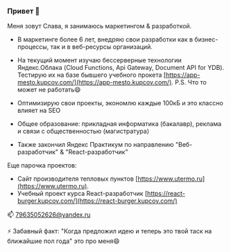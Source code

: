 ### Привет 👋

Меня зовут Слава, я занимаюсь маркетингом & разработкой.

- В маркетинге более 6 лет, внедряю свои разработки как в бизнес-процессы, так и в веб-ресурсы организаций.
- На текущий момент изучаю бессерверные технологии Яндекс.Облака (Cloud Functions, Api Gateway, Document API for YDB).
Тестирую их на базе бывшего учебного прокета [https://app-mesto.kupcov.com/](https://app-mesto.kupcov.com/). P.S. Что то может не работать😄
- Оптимизирую свои проекты, экономлю каждые 100кБ и это классно влияет на SEO

- Общее образование: прикладная информатика (бакалавр), реклама и связи с общественностью (магистратура)
- Также закончил Яндекс Практикум по направлению "Веб-разработчик" & "React-разработчик"

Еще парочка проектов:
- Сайт производителя тепловых пунктов [https://www.utermo.ru](https://www.utermo.ru).
- Учебный проект курса React-разработчик [https://react-burger.kupcov.com/](https://react-burger.kupcov.com/)

📫 [79635052626@yandex.ru](mailto:79635052626@yandex.ru)

⚡ Забавный факт: "Когда предложил идею и теперь это твой таск на ближайшие пол года" это про меня😄


